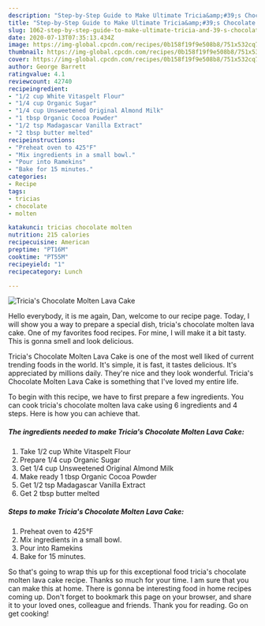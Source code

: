 ```yaml
---
description: "Step-by-Step Guide to Make Ultimate Tricia&amp;#39;s Chocolate Molten Lava Cake"
title: "Step-by-Step Guide to Make Ultimate Tricia&amp;#39;s Chocolate Molten Lava Cake"
slug: 1062-step-by-step-guide-to-make-ultimate-tricia-and-39-s-chocolate-molten-lava-cake
date: 2020-07-13T07:35:13.434Z
image: https://img-global.cpcdn.com/recipes/0b158f19f9e508b8/751x532cq70/tricias-chocolate-molten-lava-cake-recipe-main-photo.jpg
thumbnail: https://img-global.cpcdn.com/recipes/0b158f19f9e508b8/751x532cq70/tricias-chocolate-molten-lava-cake-recipe-main-photo.jpg
cover: https://img-global.cpcdn.com/recipes/0b158f19f9e508b8/751x532cq70/tricias-chocolate-molten-lava-cake-recipe-main-photo.jpg
author: George Barrett
ratingvalue: 4.1
reviewcount: 42740
recipeingredient:
- "1/2 cup White Vitaspelt Flour"
- "1/4 cup Organic Sugar"
- "1/4 cup Unsweetened Original Almond Milk"
- "1 tbsp Organic Cocoa Powder"
- "1/2 tsp Madagascar Vanilla Extract"
- "2 tbsp butter melted"
recipeinstructions:
- "Preheat oven to 425°F"
- "Mix ingredients in a small bowl."
- "Pour into Ramekins"
- "Bake for 15 minutes."
categories:
- Recipe
tags:
- tricias
- chocolate
- molten

katakunci: tricias chocolate molten 
nutrition: 215 calories
recipecuisine: American
preptime: "PT16M"
cooktime: "PT55M"
recipeyield: "1"
recipecategory: Lunch

---
```



![Tricia&#39;s Chocolate Molten Lava Cake](https://img-global.cpcdn.com/recipes/0b158f19f9e508b8/751x532cq70/tricias-chocolate-molten-lava-cake-recipe-main-photo.jpg)

Hello everybody, it is me again, Dan, welcome to our recipe page. Today, I will show you a way to prepare a special dish, tricia&#39;s chocolate molten lava cake. One of my favorites food recipes. For mine, I will make it a bit tasty. This is gonna smell and look delicious.



Tricia&#39;s Chocolate Molten Lava Cake is one of the most well liked of current trending foods in the world. It's simple, it is fast, it tastes delicious. It's appreciated by millions daily. They're nice and they look wonderful. Tricia&#39;s Chocolate Molten Lava Cake is something that I've loved my entire life.


To begin with this recipe, we have to first prepare a few ingredients. You can cook tricia&#39;s chocolate molten lava cake using 6 ingredients and 4 steps. Here is how you can achieve that.

<!--inarticleads1-->

##### The ingredients needed to make Tricia&#39;s Chocolate Molten Lava Cake:

1. Take 1/2 cup White Vitaspelt Flour
1. Prepare 1/4 cup Organic Sugar
1. Get 1/4 cup Unsweetened Original Almond Milk
1. Make ready 1 tbsp Organic Cocoa Powder
1. Get 1/2 tsp Madagascar Vanilla Extract
1. Get 2 tbsp butter melted




<!--inarticleads2-->

##### Steps to make Tricia&#39;s Chocolate Molten Lava Cake:

1. Preheat oven to 425°F
1. Mix ingredients in a small bowl.
1. Pour into Ramekins
1. Bake for 15 minutes.




So that's going to wrap this up for this exceptional food tricia&#39;s chocolate molten lava cake recipe. Thanks so much for your time. I am sure that you can make this at home. There is gonna be interesting food in home recipes coming up. Don't forget to bookmark this page on your browser, and share it to your loved ones, colleague and friends. Thank you for reading. Go on get cooking!

